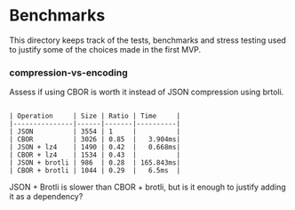 # Benchmarks

This directory keeps track of the tests, benchmarks and stress testing used to justify some of the choices made in the first MVP.

### compression-vs-encoding

Assess if using CBOR is worth it instead of JSON compression using brtoli.

```

| Operation     | Size | Ratio | Time     |
|---------------|------|-------|----------|
| JSON          | 3554 | 1     |          |
| CBOR          | 3026 | 0.85  |   3.904ms|
| JSON + lz4    | 1490 | 0.42  |   0.668ms|
| CBOR + lz4    | 1534 | 0.43  |          |
| JSON + brotli | 986  | 0.28  | 165.843ms|
| CBOR + brotli | 1044 | 0.29  |   6.5ms  |
```

JSON + Brotli is slower than CBOR + brotli, but is it enough to justify adding it as a dependency?
